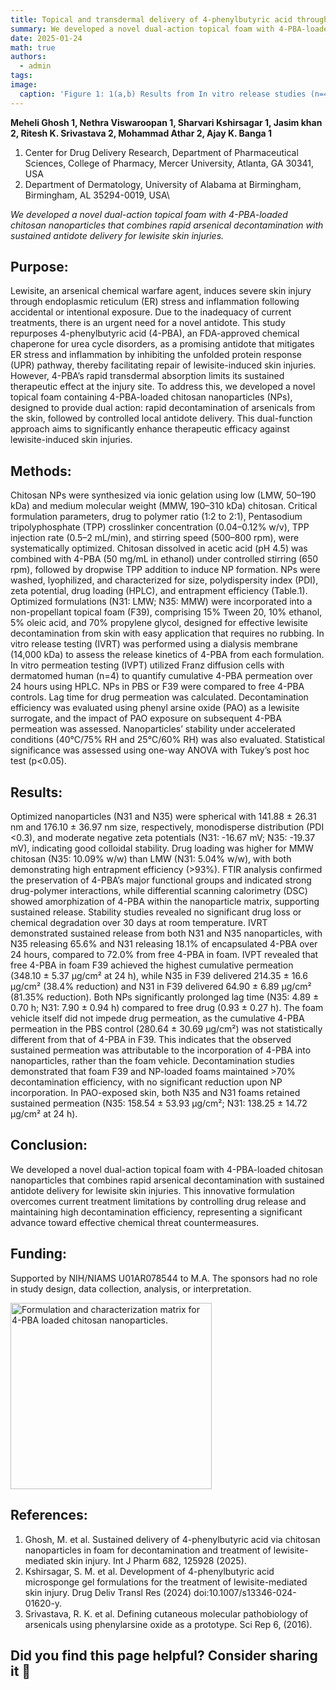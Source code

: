 ```yaml
---
title: Topical and transdermal delivery of 4-phenylbutyric acid through chitosan nanoparticles dispersed in a Foam formulation - A potential antidote for skin injury due to chemical warfare agents
summary: We developed a novel dual-action topical foam with 4-PBA-loaded chitosan nanoparticles that combines rapid arsenical decontamination with sustained antidote delivery for lewisite skin injuries.
date: 2025-01-24
math: true
authors:
  - admin
tags:
image:
  caption: 'Figure 1: 1(a,b) Results from In vitro release studies (n=4); in dermatomed human skin; 2(a,b) Results from IVPT studies (n=4); Permeation profile of 4-PBA through chitosan  nanoparticles in Foam (F39) dermatomed human skin; (3) Results from Decontamination studies (n=4);  One-way ANOVA with Tukey’s post hoc analysis; * (p ≤  0.05);  *** (p ≤ 0.001)'
---
```


**Meheli Ghosh 1, Nethra Viswaroopan 1, Sharvari Kshirsagar 1, Jasim khan 2, Ritesh K. Srivastava 2, Mohammad Athar 2, Ajay K. Banga 1**
1.	Center for Drug Delivery Research, Department of Pharmaceutical Sciences, College of Pharmacy, Mercer University, Atlanta, GA 30341, USA
2.	Department of Dermatology, University of Alabama at Birmingham, Birmingham, AL 35294-0019, USA\

*We developed a novel dual-action topical foam with 4-PBA-loaded chitosan nanoparticles that combines rapid arsenical decontamination with sustained antidote delivery for lewisite skin injuries.*

## Purpose:

Lewisite, an arsenical chemical warfare agent, induces severe skin injury through endoplasmic reticulum (ER) stress and inflammation following accidental or intentional exposure. Due to the inadequacy of current treatments, there is an urgent need for a novel antidote. This study repurposes 4-phenylbutyric acid (4-PBA), an FDA-approved chemical chaperone for urea cycle disorders, as a promising antidote that mitigates ER stress and inflammation by inhibiting the unfolded protein response (UPR) pathway, thereby facilitating repair of lewisite-induced skin injuries. 
However, 4-PBA’s rapid transdermal absorption limits its sustained therapeutic effect at the injury site. To address this, we developed a novel topical foam containing 4-PBA-loaded chitosan nanoparticles (NPs), designed to provide dual action: rapid decontamination of arsenicals from the skin, followed by controlled local antidote delivery. This dual-function approach aims to significantly enhance therapeutic efficacy against lewisite-induced skin injuries.


## Methods:
Chitosan NPs were synthesized via ionic gelation using low (LMW, 50–190 kDa) and medium molecular weight (MMW, 190–310 kDa) chitosan. Critical formulation parameters, drug to polymer ratio (1:2 to 2:1), Pentasodium tripolyphosphate (TPP) crosslinker concentration (0.04–0.12% w/v), TPP injection rate (0.5–2 mL/min), and stirring speed (500–800 rpm), were systematically optimized. Chitosan dissolved in acetic acid (pH 4.5) was combined with 4-PBA (50 mg/mL in ethanol) under controlled stirring (650 rpm), followed by dropwise TPP addition to induce NP formation. NPs were washed, lyophilized, and characterized for size, polydispersity index (PDI), zeta potential, drug loading (HPLC), and entrapment efficiency (Table.1). Optimized formulations (N31: LMW; N35: MMW) were incorporated into a non-propellant topical foam (F39), comprising 15% Tween 20, 10% ethanol, 5% oleic acid, and 70% propylene glycol, designed for effective lewisite decontamination from skin with easy application that requires no rubbing.
In vitro release testing (IVRT) was performed using a dialysis membrane (14,000 kDa) to assess the release kinetics of 4-PBA from each formulation. In vitro permeation testing (IVPT) utilized Franz diffusion cells with dermatomed human (n=4) to quantify cumulative 4-PBA permeation over 24 hours using HPLC. NPs in PBS or F39 were compared to free 4-PBA controls. Lag time for drug permeation was calculated. Decontamination efficiency was evaluated using phenyl arsine oxide (PAO) as a lewisite surrogate, and the impact of PAO exposure on subsequent 4-PBA permeation was assessed. Nanoparticles’ stability under accelerated conditions (40°C/75% RH and 25°C/60% RH) was also evaluated. Statistical significance was assessed using one-way ANOVA with Tukey’s post hoc test (p<0.05).


## Results:

Optimized nanoparticles (N31 and N35) were spherical with 141.88 ± 26.31 nm and 176.10 ± 36.97 nm size, respectively, monodisperse distribution (PDI <0.3), and moderate negative zeta potentials (N31: -16.67 mV; N35: -19.37 mV), indicating good colloidal stability. Drug loading was higher for MMW chitosan (N35: 10.09% w/w) than LMW (N31: 5.04% w/w), with both demonstrating high entrapment efficiency (>93%). FTIR analysis confirmed the preservation of 4-PBA’s major functional groups and indicated strong drug-polymer interactions, while differential scanning calorimetry (DSC) showed amorphization of 4-PBA within the nanoparticle matrix, supporting sustained release. Stability studies revealed no significant drug loss or chemical degradation over 30 days at room temperature.
IVRT demonstrated sustained release from both N31 and N35 nanoparticles, with N35 releasing 65.6% and N31 releasing 18.1% of encapsulated 4-PBA over 24 hours, compared to 72.0% from free 4-PBA in foam. IVPT revealed that free 4-PBA in foam F39 achieved the highest cumulative permeation (348.10 ± 5.37 µg/cm² at 24 h), while N35 in F39 delivered 214.35 ± 16.6 µg/cm² (38.4% reduction) and N31 in F39 delivered 64.90 ± 6.89 µg/cm² (81.35% reduction). Both NPs significantly prolonged lag time (N35: 4.89 ± 0.70 h; N31: 7.90 ± 0.94 h) compared to free drug (0.93 ± 0.27 h). The foam vehicle itself did not impede drug permeation, as the cumulative 4-PBA permeation in the PBS control (280.64 ± 30.69 µg/cm²) was not statistically different from that of 4-PBA in F39. This indicates that the observed sustained permeation was attributable to the incorporation of 4-PBA into nanoparticles, rather than the foam vehicle. Decontamination studies demonstrated that foam F39 and NP-loaded foams maintained >70% decontamination efficiency, with no significant reduction upon NP incorporation. In PAO-exposed skin, both N35 and N31 foams retained sustained permeation (N35: 158.54 ± 53.93 µg/cm²; N31: 138.25 ± 14.72 µg/cm² at 24 h).


## Conclusion:
We developed a novel dual-action topical foam with 4-PBA-loaded chitosan nanoparticles that combines rapid arsenical decontamination with sustained antidote delivery for lewisite skin injuries. This innovative formulation overcomes current treatment limitations by controlling drug release and maintaining high decontamination efficiency, representing a significant advance toward effective chemical threat countermeasures.

## Funding:
Supported by NIH/NIAMS U01AR078544 to M.A. The sponsors had no role in study design, data collection, analysis, or interpretation.

<img width="322" height="298" alt="Formulation and characterization matrix for 4-PBA loaded chitosan nanoparticles." src="https://github.com/user-attachments/assets/3fa0a700-9823-417c-8df0-8604c4e19cd8" />


## References:

1.	Ghosh, M. et al. Sustained delivery of 4-phenylbutyric acid via chitosan nanoparticles in foam for decontamination and treatment of lewisite-mediated skin injury. Int J Pharm 682, 125928 (2025).
2.	Kshirsagar, S. M. et al. Development of 4-phenylbutyric acid microsponge gel formulations for the treatment of lewisite-mediated skin injury. Drug Deliv Transl Res (2024) doi:10.1007/s13346-024-01620-y.
3.	Srivastava, R. K. et al. Defining cutaneous molecular pathobiology of arsenicals using phenylarsine oxide as a prototype. Sci Rep 6, (2016).




## Did you find this page helpful? Consider sharing it 🙌
